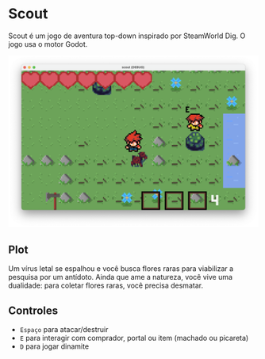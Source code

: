 # Scout

Scout é um jogo de aventura top-down inspirado por SteamWorld Dig. O jogo usa o motor Godot.

![Screenshot de Scout](screenshot.png)

## Plot

Um vírus letal se espalhou e você busca flores raras para viabilizar a pesquisa por um antídoto. Ainda que ame a natureza, você vive uma dualidade: para coletar flores raras, você precisa desmatar.

## Controles

- `Espaço` para atacar/destruir
- `E` para interagir com comprador, portal ou item (machado ou picareta)
- `D` para jogar dinamite
